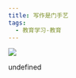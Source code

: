 ```yaml
---
title: 写作是门手艺
tags:
  - 教育学习-教育
---
```


![](https://cdn.weread.qq.com/weread/cover/86/YueWen_34630808/s_YueWen_34630808.jpg)

undefined